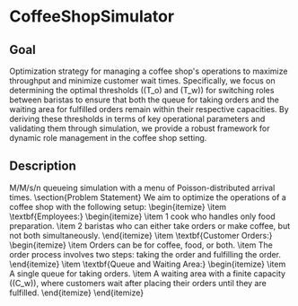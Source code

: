 # CoffeeShopSimulator

## Goal
Optimization strategy for managing a coffee shop's operations to maximize throughput and minimize customer wait times. Specifically, we focus on determining the optimal thresholds (\(T_o\) and \(T_w\)) for switching roles between baristas to ensure that both the queue for taking orders and the waiting area for fulfilled orders remain within their respective capacities. By deriving these thresholds in terms of key operational parameters and validating them through simulation, we provide a robust framework for dynamic role management in the coffee shop setting.

## Description
M/M/s/n queueing simulation with a menu of Poisson-distributed arrival times.
\section{Problem Statement}
We aim to optimize the operations of a coffee shop with the following setup:
\begin{itemize}
    \item \textbf{Employees:}
    \begin{itemize}
        \item 1 cook who handles only food preparation.
        \item 2 baristas who can either take orders or make coffee, but not both simultaneously.
    \end{itemize}
    \item \textbf{Customer Orders:}
    \begin{itemize}
        \item Orders can be for coffee, food, or both.
        \item The order process involves two steps: taking the order and fulfilling the order.
    \end{itemize}
    \item \textbf{Queue and Waiting Area:}
    \begin{itemize}
        \item A single queue for taking orders.
        \item A waiting area with a finite capacity (\(C_w\)), where customers wait after placing their orders until they are fulfilled.
    \end{itemize}
\end{itemize}











